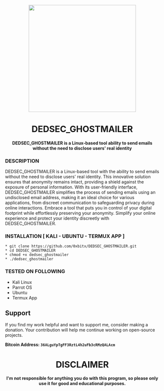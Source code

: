 
<p align="center">
<img src="https://cdn-icons-png.flaticon.com/512/2048/2048558.png", width="350", height="350">
</p>

<h1 align="center"> DEDSEC_GHOSTMAILER </h1>
<h4 align="center">DEDSEC_GHOSTMAILER is a Linux-based tool ability to send emails without the need to disclose users' real identity</h4>

### DESCRIPTION
DEDSEC_GHOSTMAILER is a Linux-based tool with the ability to send emails without the need to disclose users' real identity. This innovative solution ensures that anonymity remains intact, providing a shield against the exposure of personal information. With its user-friendly interface, DEDSEC_GHOSTMAILER simplifies the process of sending emails using an undisclosed email address, making it an ideal choice for various applications, from discreet communication to safeguarding privacy during online interactions. Embrace a tool that puts you in control of your digital footprint while effortlessly preserving your anonymity. Simplify your online experience and protect your identity discreetly with DEDSEC_GHOSTMAILER.

### INSTALLATION [ KALI - UBUNTU - TERMUX APP  ]
    * git clone https://github.com/0xbitx/DEDSEC_GHOSTMAILER.git
    * cd DEDSEC_GHOSTMAILER
    * chmod +x dedsec_ghostmailer
    * ./dedsec_ghostmailer

### TESTED ON FOLLOWING
* Kali Linux 
* Parrot OS 
* Ubuntu
* Termux App

## Support

If you find my work helpful and want to support me, consider making a donation. Your contribution will help me continue working on open-source projects.

**Bitcoin Address: `36ALguYpTgFF3RztL4h2uFb3cRMzQALAcm`**


<h1 align="center"> DISCLAIMER </h1>

<h4 align="center">I'm not responsible for anything you do with this program, so please only use it for good and educational purposes. </h4>

